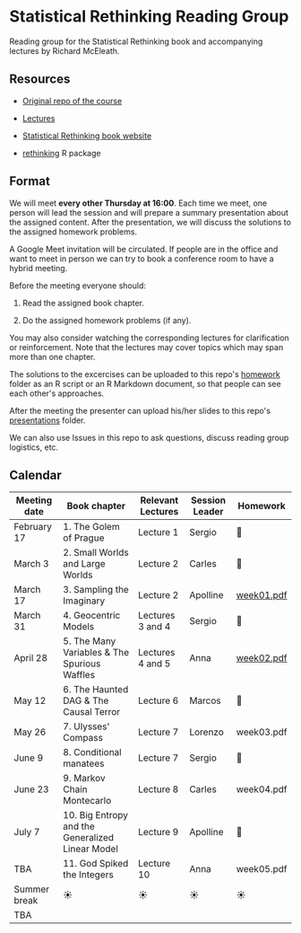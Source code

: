 # Statistical Rethinking Reading Group

Reading group for the Statistical Rethinking book and accompanying lectures by Richard McEleath.

## Resources

* [Original repo of the course](https://github.com/rmcelreath/stat_rethinking_2022)

* [Lectures](https://www.youtube.com/playlist?list=PLDcUM9US4XdMROZ57-OIRtIK0aOynbgZN)

* [Statistical Rethinking book website](https://xcelab.net/rm/statistical-rethinking/)

* [rethinking](https://github.com/rmcelreath/rethinking) R package

## Format

We will meet **every other Thursday at 16:00**. Each time we meet, one person will lead the session and will prepare a summary presentation about the assigned content. After the presentation, we will discuss the solutions to the assigned homework problems.

A Google Meet invitation will be circulated. If people are in the office and want to meet in person we can try to book a conference room to have a hybrid meeting.

Before the meeting everyone should:

1. Read the assigned book chapter.

2. Do the assigned homework problems (if any).

You may also consider watching the corresponding lectures for clarification or reinforcement. Note that the lectures may cover topics which may span more than one chapter.

The solutions to the excercises can be uploaded to this repo's [homework]() folder as an R script or an R Markdown document, so that people can see each other's approaches.

After the meeting the presenter can upload his/her slides to this repo's [presentations]() folder.

We can also use Issues in this repo to ask questions, discuss reading group logistics, etc.

## Calendar

| Meeting date | Book chapter                                     | Relevant Lectures | Session Leader | Homework                                                                                       |
|--------------|--------------------------------------------------|-------------------|----------------|------------------------------------------------------------------------------------------------|
| February 17  | 1. The Golem of Prague                           | Lecture 1         | Sergio         | :tada:                                                                                         |
| March 3      | 2. Small Worlds and Large Worlds                 | Lecture 2         | Carles         | :tada:                                                                                         |
| March 17     | 3. Sampling the Imaginary                        | Lecture 2         | Apolline       | [week01.pdf](https://github.com/rmcelreath/stat_rethinking_2022/blob/main/homework/week01.pdf) |
| March 31     | 4. Geocentric Models                             | Lectures 3 and 4  | Sergio         | :tada:                                                                                         |
| April 28     | 5. The Many Variables & The Spurious Waffles     | Lectures 4 and 5  | Anna           | [week02.pdf](https://github.com/rmcelreath/stat_rethinking_2022/blob/main/homework/week02.pdf) |
| May 12       | 6. The Haunted DAG & The Causal Terror           | Lecture 6         | Marcos         | :tada:                                                                                         |
| May 26       | 7. Ulysses' Compass                              | Lecture 7         | Lorenzo        | week03.pdf                                                                                     |
| June 9       | 8. Conditional manatees                          | Lecture 7         | Sergio         | :tada:                                                                                         |
| June 23      | 9. Markov Chain Montecarlo                       | Lecture 8         | Carles         | week04.pdf                                                                                     |
| July 7       | 10. Big Entropy and the Generalized Linear Model | Lecture 9         | Apolline       | :tada:                                                                                         |
| TBA          | 11. God Spiked the Integers                      | Lecture 10        | Anna           | week05.pdf                                                                                     |
| Summer break | :sunny:                                          | :sunny:           | :sunny:        | :sunny:                                                                                        |
| TBA          |                                                  |                   |                |                                                                                                |

